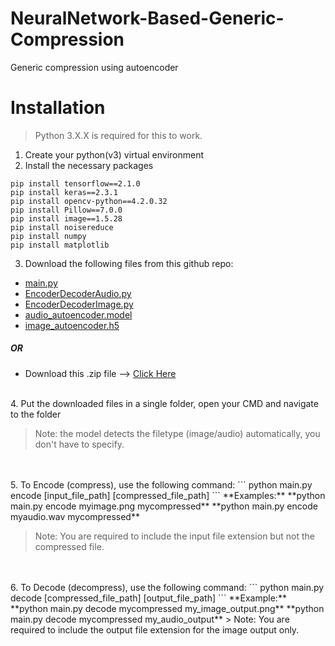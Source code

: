 # NeuralNetwork-Based-Generic-Compression
Generic compression using autoencoder

# Installation
> Python 3.X.X is required for this to work.
1. Create your python(v3) virtual environment
2. Install the necessary packages
```
pip install tensorflow==2.1.0
pip install keras==2.3.1
pip install opencv-python==4.2.0.32
pip install Pillow==7.0.0
pip install image==1.5.28
pip install noisereduce
pip install numpy
pip install matplotlib
```
3. Download the following files from this github repo:
- [main.py](https://github.com/AbdelrahmanElsherif/NeuralNetwork-Based-Generic-Compression/blob/master/main.py)
- [EncoderDecoderAudio.py](https://github.com/AbdelrahmanElsherif/NeuralNetwork-Based-Generic-Compression/blob/master/EncoderDecoderAudio.py)
- [EncoderDecoderImage.py](https://github.com/AbdelrahmanElsherif/NeuralNetwork-Based-Generic-Compression/blob/master/EncoderDecoderImage.py)
- [audio_autoencoder.model](https://github.com/AbdelrahmanElsherif/NeuralNetwork-Based-Generic-Compression/blob/master/audio_autoencoder.model)
- [image_autoencoder.h5](https://github.com/AbdelrahmanElsherif/NeuralNetwork-Based-Generic-Compression/blob/master/image_autoencoder.h5)

##### OR

- Download this .zip file --> [Click Here](https://gofile.io/?c=hpgsf9
)
<br />
4. Put the downloaded files in a single folder, open your CMD and navigate to the folder

> Note: the model detects the filetype (image/audio) automatically, you don't have to specify.
<br />
<br />
5. To Encode (compress), use the following command:
```
python main.py encode [input_file_path] [compressed_file_path]
```
**Examples:**
**python main.py encode myimage.png mycompressed**
**python main.py encode myaudio.wav mycompressed**

> Note: You are required to include the input file extension but not the compressed file.
 <br />
 <br />
6. To Decode (decompress), use the following command:
```
python main.py decode [compressed_file_path] [output_file_path]
```
**Example:** 
**python main.py decode mycompressed my_image_output.png**
**python main.py decode mycompressed my_audio_output**
> Note: You are required to include the output file extension for the image output only.

